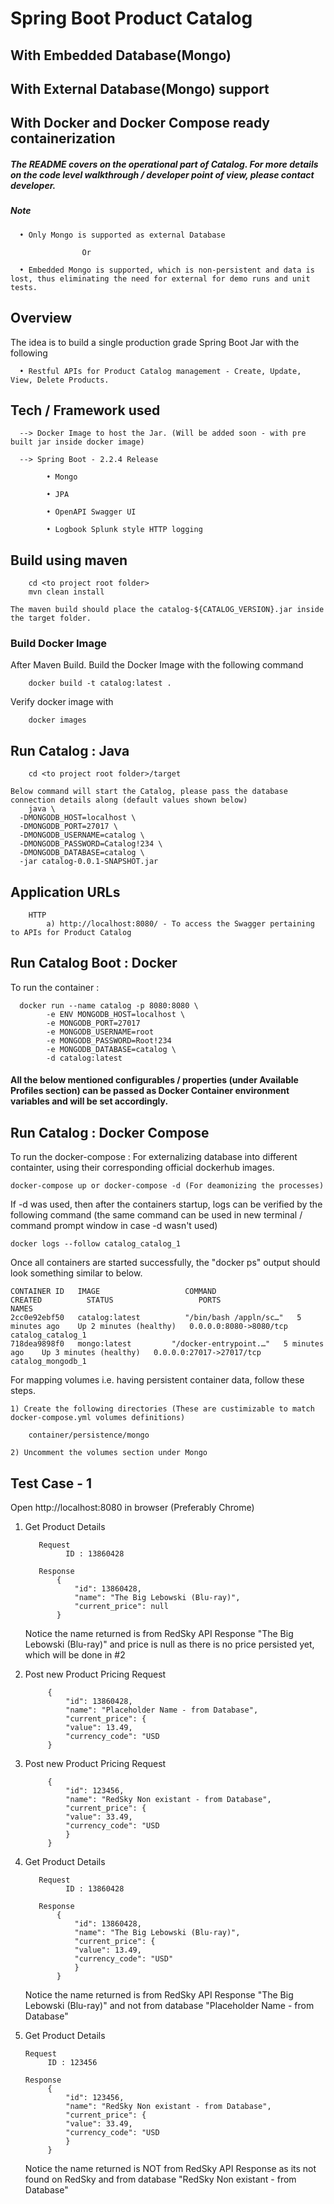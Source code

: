 # Spring Boot Product Catalog
## With Embedded Database(Mongo)
## With External Database(Mongo) support
## With Docker and Docker Compose ready containerization

##### The README covers on the operational part of Catalog. For more details on the code level walkthrough / developer point of view, please contact developer.

##### Note

      • Only Mongo is supported as external Database
      
      				Or
      
      • Embedded Mongo is supported, which is non-persistent and data is lost, thus eliminating the need for external for demo runs and unit tests.


## Overview

The idea is to build a single production grade Spring Boot Jar with the following

      • Restful APIs for Product Catalog management - Create, Update, View, Delete Products.

## Tech / Framework used

      --> Docker Image to host the Jar. (Will be added soon - with pre built jar inside docker image)
	  			
      --> Spring Boot - 2.2.4 Release
			
            • Mongo
            
            • JPA
            
            • OpenAPI Swagger UI
            
            • Logbook Splunk style HTTP logging

## Build using maven

		cd <to project root folder>
		mvn clean install
		
	The maven build should place the catalog-${CATALOG_VERSION}.jar inside the target folder.

### Build Docker Image

After Maven Build. Build the Docker Image with the following command

	    docker build -t catalog:latest .

Verify docker image with

        docker images

## Run Catalog : Java

		cd <to project root folder>/target
		
	Below command will start the Catalog, please pass the database connection details along (default values shown below)
        java \
      -DMONGODB_HOST=localhost \
      -DMONGODB_PORT=27017 \
      -DMONGODB_USERNAME=catalog \
      -DMONGODB_PASSWORD=Catalog!234 \
      -DMONGODB_DATABASE=catalog \
      -jar catalog-0.0.1-SNAPSHOT.jar

## Application URLs

		HTTP
			a) http://localhost:8080/ - To access the Swagger pertaining to APIs for Product Catalog

## Run Catalog Boot : Docker

To run the container :

      docker run --name catalog -p 8080:8080 \
            -e ENV MONGODB_HOST=localhost \
            -e MONGODB_PORT=27017
            -e MONGODB_USERNAME=root
            -e MONGODB_PASSWORD=Root!234
            -e MONGODB_DATABASE=catalog \
            -d catalog:latest

#### All the below mentioned configurables / properties (under Available Profiles section) can be passed as Docker Container environment variables and will be set accordingly.

## Run Catalog : Docker Compose

To run the docker-compose : For externalizing database into different containter, using their corresponding official dockerhub images.

    docker-compose up or docker-compose -d (For deamonizing the processes)

If -d was used, then after the containers startup, logs can be verified by the following command (the same command can be used in new terminal / command prompt window in case -d wasn't used)

    docker logs --follow catalog_catalog_1

Once all containers are started successfully, the "docker ps" output should look something similar to below.

    CONTAINER ID   IMAGE                   COMMAND                  CREATED          STATUS                   PORTS                                              NAMES
    2cc0e92ebf50   catalog:latest          "/bin/bash /appln/sc…"   5 minutes ago    Up 2 minutes (healthy)   0.0.0.0:8080->8080/tcp                             catalog_catalog_1
    718dea9898f0   mongo:latest         "/docker-entrypoint.…"   5 minutes ago    Up 3 minutes (healthy)   0.0.0.0:27017->27017/tcp                             catalog_mongodb_1

For mapping volumes i.e. having persistent container data, follow these steps.

    1) Create the following directories (These are custimizable to match docker-compose.yml volumes definitions)

        container/persistence/mongo

    2) Uncomment the volumes section under Mongo


## Test Case - 1

Open http://localhost:8080 in browser (Preferably Chrome)

1) Get Product Details 

          Request
                ID : 13860428
    
          Response
              {
                  "id": 13860428,
                  "name": "The Big Lebowski (Blu-ray)",
                  "current_price": null
              }
   
   Notice the name returned is from RedSky API Response "The Big Lebowski (Blu-ray)" and price is null as there is no price persisted yet, which will be done in #2

2) Post new Product Pricing Request
        
            {
                "id": 13860428,
                "name": "Placeholder Name - from Database",
                "current_price": {
                "value": 13.49,
                "currency_code": "USD
            }

3) Post new Product Pricing Request

            {
                "id": 123456,
                "name": "RedSky Non existant - from Database",
                "current_price": {
                "value": 33.49,
                "currency_code": "USD
                }
            }

4) Get Product Details 

          Request
                ID : 13860428
    
          Response
              {
                  "id": 13860428,
                  "name": "The Big Lebowski (Blu-ray)",
                  "current_price": {
                  "value": 13.49,
                  "currency_code": "USD"
                  }
              }
   
   Notice the name returned is from RedSky API Response "The Big Lebowski (Blu-ray)" and not from database "Placeholder Name - from Database"

5) Get Product Details

       Request
            ID : 123456
    
       Response
            {
                "id": 123456,
                "name": "RedSky Non existant - from Database",
                "current_price": {
                "value": 33.49,
                "currency_code": "USD
                }
            }

   Notice the name returned is NOT from RedSky API Response as its not found on RedSky and from database "RedSky Non existant - from Database"
